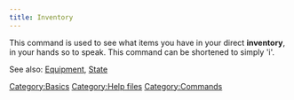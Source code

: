 ```yaml
---
title: Inventory
---
```


This command is used to see what items you have in your direct
**inventory**, in your hands so to speak. This command can be shortened
to simply 'i'.

See also: [Equipment](Equipment "wikilink"), [State](State "wikilink")

[Category:Basics](Category:Basics "wikilink") [Category:Help
files](Category:Help_files "wikilink")
[Category:Commands](Category:Commands "wikilink")